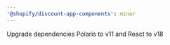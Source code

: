 ```yaml
---
'@shopify/discount-app-components': minor
---
```


Upgrade dependencies Polaris to v11 and React to v18
